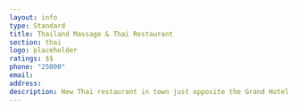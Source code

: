 ```yaml
---
layout: info
type: Standard
title: Thailand Massage & Thai Restaurant
section: thai
logo: placeholder
ratings: $$
phone: "25000"
email:
address:
description: New Thai restaurant in town just opposite the Grand Hotel. Have a delightful Thai feast and finish it off with a Thai massage to unknot those tired muscles.
---
```


